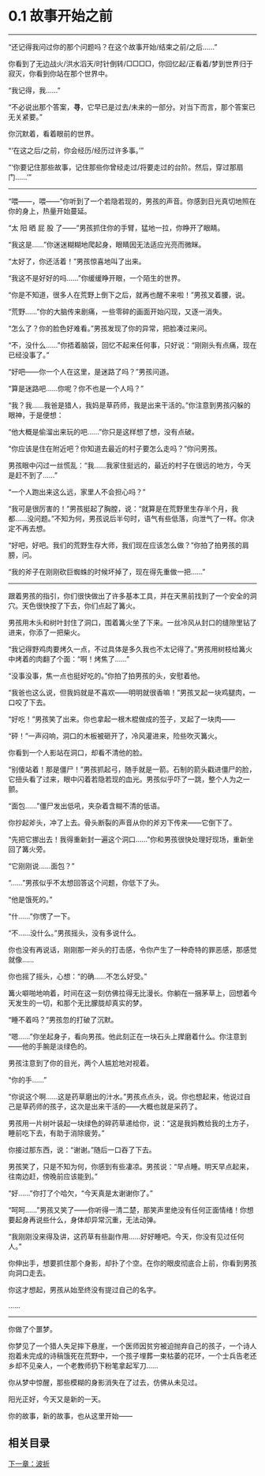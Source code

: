 # 0.1 故事开始之前

---

“还记得我问过你的那个问题吗？在这个故事开始/结束之前/之后……”

你看到了无边战火/洪水滔天/时针倒转/□□□□，你回忆起/正看着/梦到世界归于寂灭，你看到你站在那个世界中。

“我记得，我……”

“不必说出那个答案，**寻**，它早已是过去/未来的一部分。对当下而言，那个答案已无关紧要。”

你沉默着，看着眼前的世界。

“‘在这之后/之前，你会经历/经历过许多事。’”

“‘你要记住那些故事，记住那些你曾经走过/将要走过的台阶。然后，穿过那扇门……’”

---

“喂——，喂——”你听到了一个若隐若现的，男孩的声音。你感到日光真切地照在你的身上，热量开始蔓延。

“太 阳 晒 屁 股 了——”男孩抓住你的手臂，猛地一拉，你睁开了眼睛。

“我这是……”你迷迷糊糊地爬起身，眼睛因无法适应光亮而微眯。

“太好了，你还活着！”男孩惊喜地叫了出来。

“我这不是好好的吗……”你缓缓睁开眼，一个陌生的世界。

“你是不知道，很多人在荒野上倒下之后，就再也醒不来啦！”男孩叉着腰，说。

“荒野……”你的大脑传来剧痛，一些零碎的画面开始闪现，又逐一消失。

“怎么了？你的脸色好难看。”男孩发现了你的异常，把脸凑过来问。

“不，没什么……”你捂着脑袋，回忆不起来任何事，只好说：“刚刚头有点痛，现在已经没事了。”

“好吧——你一个人在这里，是迷路了吗？”男孩问道。

“算是迷路吧……你呢？你不也是一个人吗？”

“我？我……我爸是猎人，我妈是草药师，我是出来干活的。”你注意到男孩闪躲的眼神，于是便想：

“他大概是偷溜出来玩的吧……”你只是这样想了想，没有点破。

“你应该是住在附近吧？你知道去最近的村子要怎么走吗？”你问男孩。

男孩眼中闪过一丝慌乱：“我……我家住挺远的，最近的村子在很远的地方，今天是赶不到了……”

“一个人跑出来这么远，家里人不会担心吗？”

“我可是很厉害的！”男孩挺起了胸膛，说：“就算是在荒野里生存半个月，我都……没问题。”不知为何，男孩说后半句时，语气有些低落，向泄气了一样。你决定不再去想。

“好吧，好吧。我们的荒野生存大师，我们现在应该怎么做？”你拍了拍男孩的肩膀，问。

“我的斧子在刚刚砍巨蜘蛛的时候坏掉了，现在得先重做一把……”

---

跟着男孩的指引，你们很快做出了许多基本工具，并在天黑前找到了一个安全的洞穴。天色很快按了下去，你们点起了篝火。

男孩用木头和树叶封住了洞口，围着篝火坐了下来。一丝冷风从封口的缝隙里钻了进来，你添了一把柴火。

“我记得野鸡肉要烤久一点，不过具体是多久我也不太记得了。”男孩用树枝给篝火中烤着的肉翻了个面：“啊！烤焦了……”

“没事没事，焦一点也挺好吃的。”你拍了拍男孩的头，安慰着他。

“我爸也这么说，但我妈就是不喜欢——明明就很香嘛！”男孩叉起一块鸡腿肉，一口咬了下去。

“好吃！”男孩笑了出来。你也拿起一根木棍做成的签子，叉起了一块肉——

“砰！”一声闷响，洞口的木板被砸开了，冷风灌进来，险些吹灭篝火。

你看到一个人影站在洞口，却看不清他的脸。

“别傻站着！那是僵尸！”男孩抓起弓，随手就是一箭。石制的箭头戳进僵尸的脸，它扭头看了过来，眼中闪着若隐若现的血光。男孩似乎吓了一跳，整个人为之一颤。

“面包……”僵尸发出低吼，夹杂着含糊不清的低语。

你抄起斧头，冲了上去。骨头断裂的声音从你的斧刃下传来——它倒下了。

“先把它挪出去！我得重新封一遍这个洞口……”你和男孩很快处理好现场，重新坐回了篝火旁。

“它刚刚说……面包？”

“……”男孩似乎不太想回答这个问题，你低下了头。

“他是饿死的。”

“什……”你愣了一下。

“不……没什么。”男孩摇头，没有多说什么。

你也没有再说话，刚刚那一斧头的打击感，令你产生了一种奇特的罪恶感，那感觉就像……

你也摇了摇头，心想：“的确……不怎么好受。”

篝火噼啪地响着，时间在这一刻仿佛拉得无比漫长。你躺在一捆茅草上，回想着今天发生的一切，和那个无比朦胧却真实的梦。

“睡不着吗？”男孩忽的打破了沉默。

“嗯……”你坐起身子，看向男孩。他此刻正在一块石头上撵磨着什么。你注意到——他的手腕是淡绿色的。

男孩注意到了你的目光，两个人尴尬地对视着。

“你的手……”

“你说这个啊……这是药草磨出的汁水。”男孩点点头，说。你也想起来，他说过自己是草药师的孩子，这次是出来干活的——大概也就是采药了。

男孩用一片树叶装起一块绿色的碎药草递给你，说：“这是我妈教给我的土方子，睡前吃下去，有助于消除疲劳。”

你接过那东西，说：“谢谢。”随后一口吞了下去。

男孩笑了，只是不知为何，你感到有些凄凉。男孩说：“早点睡。明天早点起来，往南边赶，傍晚前应该能到。”

“好……”你打了个哈欠，“今天真是太谢谢你了。”

“呵呵……”男孩又笑了——你听得一清二楚，那笑声里绝没有任何正面情绪！你想要起身再说些什么，身体却异常沉重，无法动弹。

“我刚刚没来得及讲，这药草有些副作用……好好睡吧。今天，你没有见过任何人。”

你伸出手，想要抓住那个身影，却扑了个空。在你的眼皮彻底合上前，你看到男孩向洞口走去。

你这才想起，男孩从始至终没有提过自己的名字。

……

---

你做了个噩梦。

你梦见了一个猎人失足摔下悬崖，一个医师因贫穷被迫抛弃自己的孩子，一个诗人抱着未完成的诗稿饿死在荒野中，一个孩子埋葬一束枯萎的花环，一个士兵告老还乡却不见亲人，一个老教师扔下粉笔拿起军刀……

你从梦中惊醒，那些模糊的身影消失在了过去，仿佛从未见过。

阳光正好，今天又是新的一天。

你的故事，新的故事，也从这里开始——

## 相关目录

[下一章：波折](1.1：波折.md)
